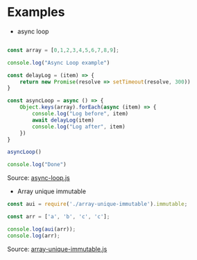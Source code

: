 # Examples

- async loop

```js

const array = [0,1,2,3,4,5,6,7,8,9];

console.log("Async Loop example")

const delayLog = (item) => {
    return new Promise(resolve => setTimeout(resolve, 300))
}

const asyncLoop = async () => {
    Object.keys(array).forEach(async (item) => {
        console.log("Log before", item)
        await delayLog(item)
        console.log("Log after", item)
    })
}

asyncLoop()

console.log("Done")
```

Source: [async-loop.js](/examples/js/async-loop/async-loop.js#L18)

- Array unique immutable

```js
const aui = require('./array-unique-immutable').immutable;

const arr = ['a', 'b', 'c', 'c'];

console.log(aui(arr));
console.log(arr);
```

Source: [array-unique-immutable.js](/examples/js/array-unique-immutable.js)
